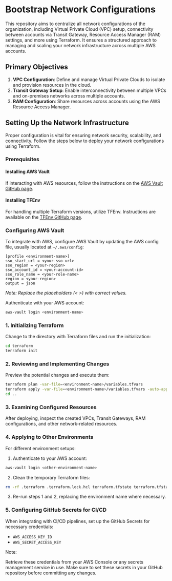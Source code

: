 # Bootstrap Network Configurations

This repository aims to centralize all network configurations of the organization, including Virtual Private Cloud (VPC) setup, connectivity between accounts via Transit Gateway, Resource Access Manager (RAM) settings, and more using Terraform. It ensures a structured approach to managing and scaling your network infrastructure across multiple AWS accounts.

## Primary Objectives

1. **VPC Configuration**: Define and manage Virtual Private Clouds to isolate and provision resources in the cloud.
2. **Transit Gateway Setup**: Enable interconnectivity between multiple VPCs and on-premises networks across multiple accounts.
3. **RAM Configuration**: Share resources across accounts using the AWS Resource Access Manager.

## Setting Up the Network Infrastructure

Proper configuration is vital for ensuring network security, scalability, and connectivity. Follow the steps below to deploy your network configurations using Terraform.

### Prerequisites

#### Installing AWS Vault

If interacting with AWS resources, follow the instructions on the [AWS Vault GitHub page](https://github.com/99designs/aws-vault).

#### Installing TFEnv

For handling multiple Terraform versions, utilize TFEnv. Instructions are available on the [TFEnv GitHub page](https://github.com/tfutils/tfenv).

### Configuring AWS Vault

To integrate with AWS, configure AWS Vault by updating the AWS config file, usually located at `~/.aws/config`:

```plaintext
[profile <environment-name>]
sso_start_url = <your-sso-url>
sso_region = <your-region>
sso_account_id = <your-account-id>
sso_role_name = <your-role-name>
region = <your-region>
output = json
```

*Note: Replace the placeholders (< >) with correct values.*

Authenticate with your AWS account:

```bash
aws-vault login <environment-name>
```

### 1. Initializing Terraform

Change to the directory with Terraform files and run the initialization:

```bash
cd terraform
terraform init
```

### 2. Reviewing and Implementing Changes

Preview the potential changes and execute them:

```bash
terraform plan -var-file=<environment-name>/variables.tfvars
terraform apply -var-file=<environment-name>/variables.tfvars -auto-approve
cd ..
```

### 3. Examining Configured Resources

After deploying, inspect the created VPCs, Transit Gateways, RAM configurations, and other network-related resources.

### 4. Applying to Other Environments

For different environment setups:

1. Authenticate to your AWS account:

```bash
aws-vault login <other-environment-name>
```

2. Clean the temporary Terraform files:

```bash
rm -rf .terraform .terraform.lock.hcl terraform.tfstate terraform.tfstate.backup
```

3. Re-run steps 1 and 2, replacing the environment name where necessary.

### 5. Configuring GitHub Secrets for CI/CD

When integrating with CI/CD pipelines, set up the GitHub Secrets for necessary credentials:

- `AWS_ACCESS_KEY_ID`
- `AWS_SECRET_ACCESS_KEY`

Note:

Retrieve these credentials from your AWS Console or any secrets management service in use. Make sure to set these secrets in your GitHub repository before committing any changes.
